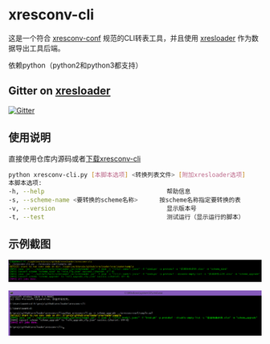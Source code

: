 xresconv-cli
==========

这是一个符合 [xresconv-conf](https://github.com/xresloader/xresconv-conf) 规范的CLI转表工具，并且使用 [xresloader](https://github.com/xresloader/xresloader) 作为数据导出工具后端。

依赖python（python2和python3都支持）

Gitter on [xresloader](https://github.com/xresloader/xresloader)
------
[![Gitter](https://badges.gitter.im/xresloader/xresloader.svg)](https://gitter.im/xresloader/xresloader?utm_source=badge&utm_medium=badge&utm_campaign=pr-badge)

使用说明
------

直接使用仓库内源码或者[下载xresconv-cli](https://github.com/xresloader/xresconv-cli/releases)

```bash
python xresconv-cli.py [本脚本选项] <转换列表文件> [附加xresloader选项]
本脚本选项:
-h, --help                                  帮助信息
-s, --scheme-name <要转换的scheme名称>      按scheme名称指定要转换的表
-v, --version                               显示版本号
-t, --test                                  测试运行（显示运行的脚本）
```

示例截图
------
![示例截图-1](doc/snapshoot-1.png)

![示例截图-2](doc/snapshoot-2.png)